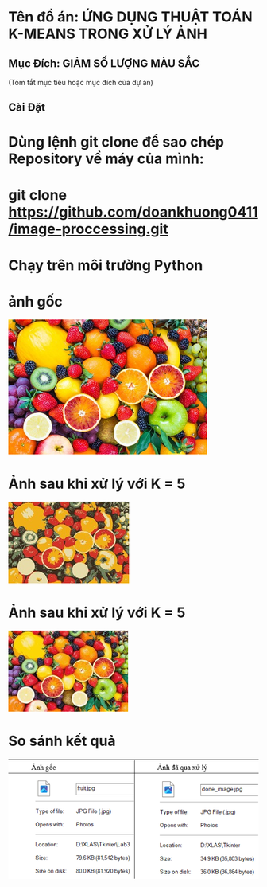 # Tên đồ án: ỨNG DỤNG THUẬT TOÁN K-MEANS TRONG XỬ LÝ ẢNH


## Mục Đích: GIẢM SỐ LƯỢNG MÀU SẮC

(Tóm tắt mục tiêu hoặc mục đích của dự án)

## Cài Đặt
# Dùng lệnh git clone để sao chép Repository về máy của mình:
# git clone https://github.com/doankhuong0411/image-proccessing.git
# Chạy trên môi trường Python 

# ảnh gốc
![Logo của Dự Án ABC](https://github.com/doankhuong0411/image-proccessing/blob/main/images/fruit.jpg)

# Ảnh sau khi xử lý với K = 5
![Logo của Dự Án ABC](https://github.com/doankhuong0411/image-proccessing/blob/main/images/fruit-k5.jpg)

# Ảnh sau khi xử lý với K = 5
![Logo của Dự Án ABC](https://github.com/doankhuong0411/image-proccessing/blob/main/images/fruit-k30.jpg)

# So sánh kết quả
![Logo của Dự Án ABC](https://github.com/doankhuong0411/image-proccessing/blob/main/images/compare.png)
